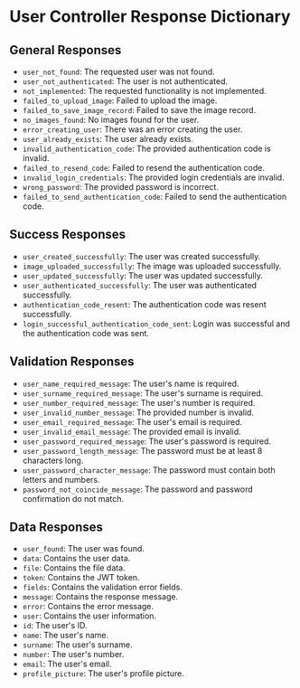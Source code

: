 # User Controller Response Dictionary

## General Responses

- `user_not_found`: The requested user was not found.
- `user_not_authenticated`: The user is not authenticated.
- `not_implemented`: The requested functionality is not implemented.
- `failed_to_upload_image`: Failed to upload the image.
- `failed_to_save_image_record`: Failed to save the image record.
- `no_images_found`: No images found for the user.
- `error_creating_user`: There was an error creating the user.
- `user_already_exists`: The user already exists.
- `invalid_authentication_code`: The provided authentication code is invalid.
- `failed_to_resend_code`: Failed to resend the authentication code.
- `invalid_login_credentials`: The provided login credentials are invalid.
- `wrong_password`: The provided password is incorrect.
- `failed_to_send_authentication_code`: Failed to send the authentication code.

## Success Responses

- `user_created_successfully`: The user was created successfully.
- `image_uploaded_successfully`: The image was uploaded successfully.
- `user_updated_successfully`: The user was updated successfully.
- `user_authenticated_successfully`: The user was authenticated successfully.
- `authentication_code_resent`: The authentication code was resent successfully.
- `login_successful_authentication_code_sent`: Login was successful and the authentication code was sent.

## Validation Responses

- `user_name_required_message`: The user's name is required.
- `user_surname_required_message`: The user's surname is required.
- `user_number_required_message`: The user's number is required.
- `user_invalid_number_message`: The provided number is invalid.
- `user_email_required_message`: The user's email is required.
- `user_invalid_email_message`: The provided email is invalid.
- `user_password_required_message`: The user's password is required.
- `user_password_length_message`: The password must be at least 8 characters long.
- `user_password_character_message`: The password must contain both letters and numbers.
- `password_not_coincide_message`: The password and password confirmation do not match.

## Data Responses

- `user_found`: The user was found.
- `data`: Contains the user data.
- `file`: Contains the file data.
- `token`: Contains the JWT token.
- `fields`: Contains the validation error fields.
- `message`: Contains the response message.
- `error`: Contains the error message.
- `user`: Contains the user information.
- `id`: The user's ID.
- `name`: The user's name.
- `surname`: The user's surname.
- `number`: The user's number.
- `email`: The user's email.
- `profile_picture`: The user's profile picture.
